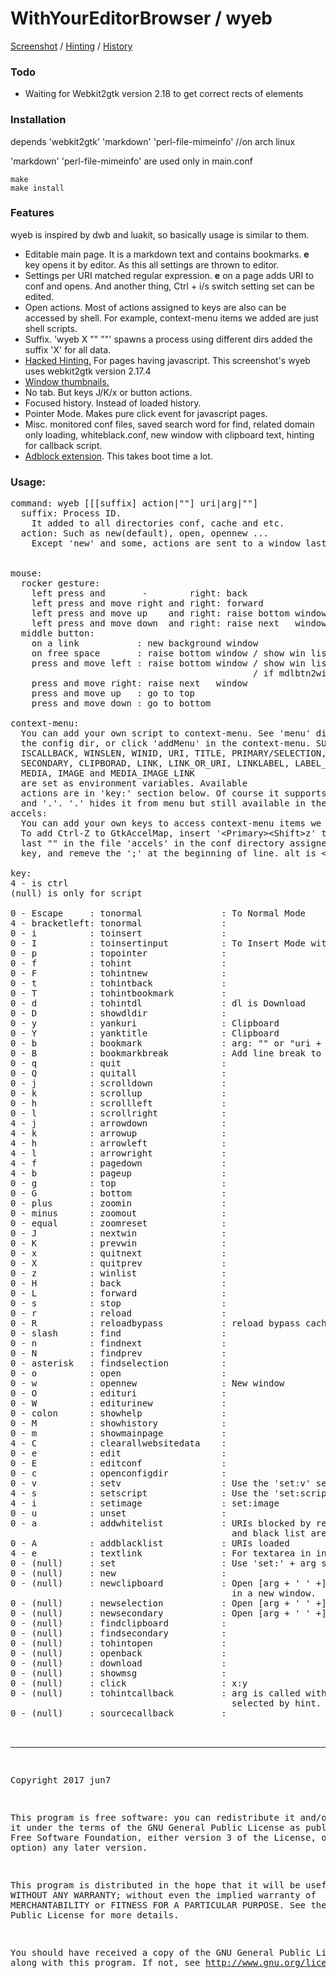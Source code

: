 # WithYourEditorBrowser / wyeb

[Screenshot](https://github.com/jun7/wyeb/wiki/img/favicon.png)
/ [Hinting](https://github.com/jun7/wyeb/wiki/img/hinting.png)
/ [History](https://github.com/jun7/wyeb/wiki/img/history.png)

### Todo
- Waiting for Webkit2gtk version 2.18 to get correct rects of elements

### Installation
depends 'webkit2gtk' 'markdown' 'perl-file-mimeinfo' //on arch linux

'markdown' 'perl-file-mimeinfo' are used only in main.conf

	make
	make install

### Features
wyeb is inspired by dwb and luakit, so basically usage is similar to them.

- Editable main page. It is a markdown text and contains bookmarks. **e** key opens it by editor. As this all settings are thrown to editor.
- Settings per URI matched regular expression. **e** on a page adds URI to conf and opens. And another thing, Ctrl + i/s switch setting set can be edited.
- Open actions. Most of actions assigned to keys are also can be accessed by shell.
For example, context-menu items we added are just shell scripts.
- Suffix. 'wyeb X "" ""' spawns a process using different dirs added the suffix 'X' for all data.
- [Hacked Hinting.](https://github.com/jun7/wyeb/wiki/img/hackedhint.png) For pages having javascript. This screenshot's wyeb uses webkit2gtk version 2.17.4
- [Window thumbnails.](https://github.com/jun7/wyeb/wiki/img/windowlist.png)
- No tab. But keys J/K/x or button actions.
- Focused history. Instead of loaded history.
- Pointer Mode. Makes pure click event for javascript pages.
- Misc. monitored conf files, saved search word for find, related domain only loading, whiteblack.conf, new window with clipboard text, hinting for callback script.
- [Adblock extension](https://github.com/jun7/wyebadblock). This takes boot time a lot.

### Usage:
<pre>
command: wyeb [[[suffix] action|""] uri|arg|""]
  suffix: Process ID.
    It added to all directories conf, cache and etc.
  action: Such as new(default), open, opennew ...
    Except 'new' and some, actions are sent to a window last focused.


mouse:
  rocker gesture:
    left press and       -        right: back
    left press and move right and right: forward
    left press and move up    and right: raise bottom window and close
    left press and move down  and right: raise next   window and close
  middle button:
    on a link           : new background window
    on free space       : raise bottom window / show win list
    press and move left : raise bottom window / show win list
                                              / if mdlbtn2winlist: true
    press and move right: raise next   window
    press and move up   : go to top
    press and move down : go to bottom

context-menu:
  You can add your own script to context-menu. See 'menu' dir in
  the config dir, or click 'addMenu' in the context-menu. SUFFIX,
  ISCALLBACK, WINSLEN, WINID, URI, TITLE, PRIMARY/SELECTION,
  SECONDARY, CLIPBORAD, LINK, LINK_OR_URI, LINKLABEL, LABEL_OR_TITLE,
  MEDIA, IMAGE and MEDIA_IMAGE_LINK
  are set as environment variables. Available
  actions are in 'key:' section below. Of course it supports dir
  and '.'. '.' hides it from menu but still available in the accels.
accels:
  You can add your own keys to access context-menu items we added.
  To add Ctrl-Z to GtkAccelMap, insert '&lt;Primary&gt;&lt;Shift&gt;z' to the
  last "" in the file 'accels' in the conf directory assigned 'c'
  key, and remeve the ';' at the beginning of line. alt is &lt;Alt&gt;.

key:
4 - is ctrl
(null) is only for script

0 - Escape     : tonormal               : To Normal Mode
4 - bracketleft: tonormal               : 
0 - i          : toinsert               : 
0 - I          : toinsertinput          : To Insert Mode with focus of first input
0 - p          : topointer              : 
0 - f          : tohint                 : 
0 - F          : tohintnew              : 
0 - t          : tohintback             : 
0 - T          : tohintbookmark         : 
0 - d          : tohintdl               : dl is Download
0 - D          : showdldir              : 
0 - y          : yankuri                : Clipboard
0 - Y          : yanktitle              : Clipboard
0 - b          : bookmark               : arg: "" or "uri + ' ' + label"
0 - B          : bookmarkbreak          : Add line break to the main page
0 - q          : quit                   : 
0 - Q          : quitall                : 
0 - j          : scrolldown             : 
0 - k          : scrollup               : 
0 - h          : scrollleft             : 
0 - l          : scrollright            : 
4 - j          : arrowdown              : 
4 - k          : arrowup                : 
4 - h          : arrowleft              : 
4 - l          : arrowright             : 
4 - f          : pagedown               : 
4 - b          : pageup                 : 
0 - g          : top                    : 
0 - G          : bottom                 : 
0 - plus       : zoomin                 : 
0 - minus      : zoomout                : 
0 - equal      : zoomreset              : 
0 - J          : nextwin                : 
0 - K          : prevwin                : 
0 - x          : quitnext               : 
0 - X          : quitprev               : 
0 - z          : winlist                : 
0 - H          : back                   : 
0 - L          : forward                : 
0 - s          : stop                   : 
0 - r          : reload                 : 
0 - R          : reloadbypass           : reload bypass cache
0 - slash      : find                   : 
0 - n          : findnext               : 
0 - N          : findprev               : 
0 - asterisk   : findselection          : 
0 - o          : open                   : 
0 - w          : opennew                : New window
0 - O          : edituri                : 
0 - W          : editurinew             : 
0 - colon      : showhelp               : 
0 - M          : showhistory            : 
0 - m          : showmainpage           : 
4 - C          : clearallwebsitedata    : 
0 - e          : edit                   : 
0 - E          : editconf               : 
0 - c          : openconfigdir          : 
0 - v          : setv                   : Use the 'set:v' section
4 - s          : setscript              : Use the 'set:script' section
4 - i          : setimage               : set:image
0 - u          : unset                  : 
0 - a          : addwhitelist           : URIs blocked by reldomain limitation
                                          and black list are added to whiteblack.conf
0 - A          : addblacklist           : URIs loaded
4 - e          : textlink               : For textarea in insert mode
0 - (null)     : set                    : Use 'set:' + arg section of main.conf
0 - (null)     : new                    : 
0 - (null)     : newclipboard           : Open [arg + ' ' +] clipboard text
                                          in a new window.
0 - (null)     : newselection           : Open [arg + ' ' +] selection ...
0 - (null)     : newsecondary           : Open [arg + ' ' +] secondaly ...
0 - (null)     : findclipboard          : 
0 - (null)     : findsecondary          : 
0 - (null)     : tohintopen             : 
0 - (null)     : openback               : 
0 - (null)     : download               : 
0 - (null)     : showmsg                : 
0 - (null)     : click                  : x:y
0 - (null)     : tohintcallback         : arg is called with environment variables
                                          selected by hint.
0 - (null)     : sourcecallback         : 


</pre>
<hr>
<pre>

Copyright 2017 jun7

This program is free software: you can redistribute it and/or modify
it under the terms of the GNU General Public License as published by
the Free Software Foundation, either version 3 of the License, or
(at your option) any later version.

This program is distributed in the hope that it will be useful,
but WITHOUT ANY WARRANTY; without even the implied warranty of
MERCHANTABILITY or FITNESS FOR A PARTICULAR PURPOSE.  See the
GNU General Public License for more details.

You should have received a copy of the GNU General Public License
along with this program.  If not, see <http://www.gnu.org/licenses/>.

</pre>
